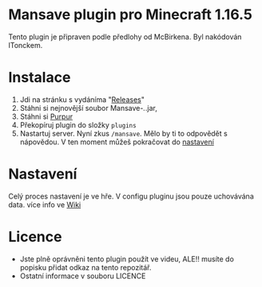 # Mansave plugin pro Minecraft 1.16.5
Tento plugin je připraven podle předlohy od McBirkena. Byl nakódován ITonckem.

# Instalace
1. Jdi na stránku s vydáníma "[Releases](https://github.com/MadeByIToncek/Mansave/releases)"
2. Stáhni si nejnovější soubor Mansave-*.*.jar,
3. Stáhni si [Purpur](https://purpur.pl3x.net/api/v1/purpur/1.16.5/latest/download)
4. Překopíruj plugin do složky `plugins`
5. Nastartuj server. Nyní zkus `/mansave`. Mělo by ti to odpovědět s nápovědou. V ten moment můžeš pokračovat do [nastavení](https://github.com/MadeByIToncek/Mansave/blob/readme/README.md#nastaven%C3%AD)

# Nastavení
Celý proces nastavení je ve hře. V configu pluginu jsou pouze uchovávána data.
více info ve [Wiki](https://github.com/MadeByIToncek/Mansave/wiki)

# Licence
- Jste plně oprávněni tento plugin použít ve videu, ALE!! musíte do popisku přidat odkaz na tento repozitář.
- Ostatní informace v souboru LICENCE
